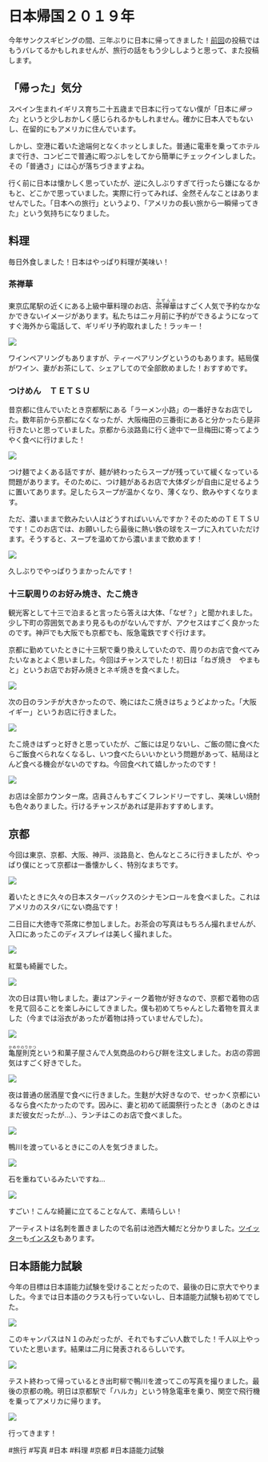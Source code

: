 # 日本帰国２０１９年

今年サンクスギビングの間、三年ぶりに日本に帰ってきました！[前回](/4)の投稿ではもうバレてるかもしれませんが、旅行の話をもう少ししようと思って、また投稿します。

## 「帰った」気分

スペイン生まれイギリス育ち二十五歳まで日本に行ってない僕が「日本に*帰った*」というと少しおかしく感じられるかもしれません。確かに日本人でもないし、在留的にもアメリカに住んでいます。

しかし、空港に着いた途端何となくホッとしました。普通に電車を乗ってホテルまで行き、コンビニで普通に暇つぶしをしてから簡単にチェックインしました。その「普通さ」には心が落ちづきますよね。

行く前に日本は懐かしく思っていたが、逆に久しぶりすぎて行ったら嫌になるかもと、どこかで思っていました。実際に行ってみれば、全然そんなことはありませんでした。「日本への旅行」というより、「アメリカの長い旅から一瞬帰ってきた」という気持ちになりました。

## 料理

毎日外食しました！日本はやっぱり料理が美味い！

### 茶禅華

東京広尾駅の近くにある上級中華料理のお店、<ruby>茶禅華<rt>さぜんか</rt></ruby>はすごく人気で予約なかなかできないイメージがあります。私たちは二ヶ月前に予約ができるようになってすぐ海外から電話して、ギリギリ予約取れました！ラッキー！

![](img/d70520d2b35b9b08c947408261029703703f923a.jpg)

ワインペアリングもありますが、ティーペアリングというのもあります。結局僕がワイン、妻がお茶にして、シェアしてので全部飲めました！おすすめです。

### つけめん　ＴＥＴＳＵ

昔京都に住んでいたとき京都駅にある「ラーメン小路」の一番好きなお店でした。数年前から京都になくなったが、大阪梅田の三番街にあると分かったら是非行きたいと思っていました。京都から淡路島に行く途中で一旦梅田に寄ってようやく食べに行けました！

![](img/584fc426a01b1f7e63d53115901c5e22b40a4087.jpg)

つけ麺でよくある話ですが、麺が終わったらスープが残っていて緩くなっている問題があります。そのために、つけ麺があるお店で大体ダシが自由に足せるように置いてあります。足したらスープが温かくなり、薄くなり、飲みやすくなります。

ただ、濃いままで飲みたい人はどうすればいいんですか？そのためのＴＥＴＳＵです！このお店では、お願いしたら最後に熱い鉄の球をスープに入れていただけます。そうすると、スープを温めてから濃いままで飲めます！

![](img/6ce0a227f5d9262cd4629ae863a6538cb1372db9.jpg)

久しぶりでやっぱりうまかったんです！

### 十三駅周りのお好み焼き、たこ焼き

観光客として十三で泊まると言ったら答えは大体、「なぜ？」と聞かれました。少し下町の雰囲気であまり見るものがないんですが、アクセスはすごく良かったのです。神戸でも大阪でも京都でも、阪急電鉄ですぐ行けます。

京都に勤めていたときに十三駅で乗り換えしていたので、周りのお店で食べてみたいなぁとよく思いました。今回はチャンスでした！初日は「ねぎ焼き　やまもと」というお店でお好み焼きとネギ焼きを食べました。

![](img/5dded27143dcfdee86162a689c3898cd40a52c7f.jpg)

次の日のランチが大きかったので、晩にはたこ焼きはちょうどよかった。「大阪イギー」というお店に行きました。

![](img/c15358829bfb5deb3a77387825afa6a10fe28ef6.jpg)

たこ焼きはずっと好きと思っていたが、ご飯には足りないし、ご飯の間に食べたらご飯食べられなくなるし、いつ食べたらいいかという問題があって、結局ほとんど食べる機会がないのですね。今回食べれて嬉しかったのです！

![](img/d5a47dd7a3ace0e48d62c39072a0d87124afa33a.jpg)

お店は全部カウンター席。店員さんもすごくフレンドリーですし、美味しい焼酎も色々ありました。行けるチャンスがあれば是非おすすめします。

## 京都

今回は東京、京都、大阪、神戸、淡路島と、色んなところに行きましたが、やっぱり僕にとって京都は一番懐かしく、特別なまちです。

![](img/4a56a98c5f3266ccdc9edef162a9af1dc9b1d19c.jpg)

着いたときに久々の日本スターバックスのシナモンロールを食べました。これはアメリカのスタバにない商品です！

二日目に大徳寺で茶席に参加しました。お茶会の写真はもちろん撮れませんが、入口にあったこのディスプレイは美しく撮れました。

![](img/c725cc6a94c96695067dc049f9c070f8e6cbbf16.jpg)

紅葉も綺麗でした。

![](img/13c77d81c7018f877e4773261dd0ea191d94bb29.jpg)

次の日は買い物しました。妻はアンティーク着物が好きなので、京都で着物の店を見て回ることを楽しみにしてきました。僕も初めてちゃんとした着物を買えました（今までは浴衣があったが着物は持っていませんでした）。

![](img/9717abe017e481f1180f0efd3020beb4857d6cfa.jpg)

<ruby>亀屋則克<rt>かめやのりかつ</rt></ruby>という和菓子屋さんで人気商品のわらび餅を注文しました。お店の雰囲気はすごく好きでした。

![](img/e3fbb5ce24175ba30de9a69584110ed2892752fc.jpg)

夜は普通の居酒屋で食べに行きました。生麩が大好きなので、せっかく京都にいるなら食べたかったのです。因みに、妻と初めて祇園祭行ったとき（あのときはまだ彼女だったが…）、ランチはこのお店で食べました。

![](img/b21c59acfa64085a2655fa352b698085aaa344db.jpg)

鴨川を渡っているときにこの人を気づきました。

![](img/c347af12251e0931ed3b68e4b29d5d762d5b230e.jpg)

石を重ねているみたいですね…

![](img/2ad252df723f9b090b9fd9b5b91b4733a8592f28.jpg)

すごい！こんな綺麗に立てることなんて、素晴らしい！

アーティストは名刺を置きましたので名前は池西大輔だと分かりました。[ツイッター](https://twitter.com/ismdaisuke)も[インスタ](https://www.instagram.com/daisuke__ism/)もあります。

## 日本語能力試験

今年の目標は日本語能力試験を受けることだったので、最後の日に京大でやりました。今までは日本語のクラスも行っていないし、日本語能力試験も初めてでした。

![](img/91737d4d7c96892d480da8c83793bce413248d6f.jpg)

このキャンパスはＮ１のみだったが、それでもすごい人数でした！千人以上やっていたと思います。結果は二月に発表されるらしいです。

![](img/fa6dd9d301fb6726720172247f342791b1183e46.jpg)

テスト終わって帰っているとき出町柳で鴨川を渡ってこの写真を撮りました。最後の京都の晩。明日は京都駅で「ハルカ」という特急電車を乗り、関空で飛行機を乗ってアメリカに帰ります。

![](img/f37cee9510326a0f2da17b0b97411576b76edb38.jpg)

行ってきます！

#旅行 #写真 #日本 #料理 #京都 #日本語能力試験
